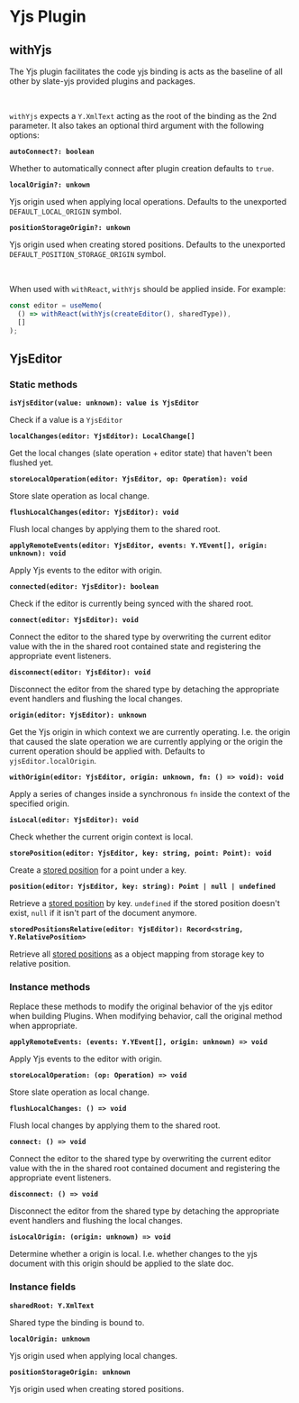# Yjs Plugin

## withYjs

The Yjs plugin facilitates the code yjs binding is acts as the baseline of all other by slate-yjs provided plugins and packages.

<br/>

`withYjs` expects a `Y.XmlText` acting as the root of the binding as the 2nd parameter. It also takes an optional third argument with the following options:

**`autoConnect?: boolean`**

Whether to automatically connect after plugin creation defaults to `true`.

**`localOrigin?: unkown`**

Yjs origin used when applying local operations. Defaults to the unexported `DEFAULT_LOCAL_ORIGIN` symbol.

**`positionStorageOrigin?: unkown`**

Yjs origin used when creating stored positions. Defaults to the unexported `DEFAULT_POSITION_STORAGE_ORIGIN` symbol.

<br/>

When used with `withReact`, `withYjs` should be applied inside. For example:

```javascript
const editor = useMemo(
  () => withReact(withYjs(createEditor(), sharedType)),
  []
);
```

## YjsEditor

### Static methods

**`isYjsEditor(value: unknown): value is YjsEditor`**

Check if a value is a `YjsEditor`

**`localChanges(editor: YjsEditor): LocalChange[]`**

Get the local changes (slate operation + editor state) that haven't been flushed yet.

**`storeLocalOperation(editor: YjsEditor, op: Operation): void`**

Store slate operation as local change.

**`flushLocalChanges(editor: YjsEditor): void`**

Flush local changes by applying them to the shared root.

**`applyRemoteEvents(editor: YjsEditor, events: Y.YEvent[], origin: unknown): void`**

Apply Yjs events to the editor with origin.

**`connected(editor: YjsEditor): boolean`**

Check if the editor is currently being synced with the shared root.

**`connect(editor: YjsEditor): void`**

Connect the editor to the shared type by overwriting the current editor value with the in the shared root contained state and registering the appropriate event listeners.

**`disconnect(editor: YjsEditor): void`**

Disconnect the editor from the shared type by detaching the appropriate event handlers and flushing the local changes.

**`origin(editor: YjsEditor): unknown`**

Get the Yjs origin in which context we are currently operating. I.e. the origin that caused the slate operation we are currently
applying or the origin the current operation should be applied with. Defaults to `yjsEditor.localOrigin`.

**`withOrigin(editor: YjsEditor, origin: unknown, fn: () => void): void`**

Apply a series of changes inside a synchronous `fn` inside the context of the specified origin.

**`isLocal(editor: YjsEditor): void`**

Check whether the current origin context is local.

**`storePosition(editor: YjsEditor, key: string, point: Point): void`**

Create a [stored position](../../concepts/stored-positions.md) for a point under a key.

**`position(editor: YjsEditor, key: string): Point | null | undefined`**

Retrieve a [stored position](../../concepts/stored-positions.md) by key. `undefined` if the stored position doesn't exist, `null` if it isn't part of the document anymore.

**`storedPositionsRelative(editor: YjsEditor): Record<string, Y.RelativePosition>`**

Retrieve all [stored positions](../../concepts/stored-positions.md) as a object mapping from storage key to relative position.

### Instance methods

Replace these methods to modify the original behavior of the yjs editor when building Plugins. When modifying behavior, call the original method when appropriate.

**`applyRemoteEvents: (events: Y.YEvent[], origin: unknown) => void`**

Apply Yjs events to the editor with origin.

**`storeLocalOperation: (op: Operation) => void`**

Store slate operation as local change.

**`flushLocalChanges: () => void`**

Flush local changes by applying them to the shared root.

**`connect: () => void`**

Connect the editor to the shared type by overwriting the current editor value with the in the shared root contained document and registering the appropriate event listeners.

**`disconnect: () => void`**

Disconnect the editor from the shared type by detaching the appropriate event handlers and flushing the local changes.

**`isLocalOrigin: (origin: unknown) => void`**

Determine whether a origin is local. I.e. whether changes to the yjs document with this origin should be applied to the slate doc.

### Instance fields

**`sharedRoot: Y.XmlText`**

Shared type the binding is bound to.

**`localOrigin: unknown`**

Yjs origin used when applying local changes.

**`positionStorageOrigin: unknown`**

Yjs origin used when creating stored positions.
